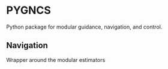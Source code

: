 # PYGNCS

Python package for modular guidance, navigation, and control.

## Navigation

Wrapper around the modular estimators
